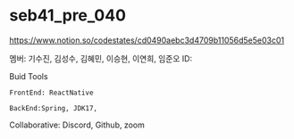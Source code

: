# seb41_pre_040

https://www.notion.so/codestates/cd0490aebc3d4709b11056d5e5e03c01

멤버: 기수진, 김성수, 김혜민, 이승현, 이연희, 임준오
ID: 

Buid Tools
    
    FrontEnd: ReactNative
    
    BackEnd:Spring, JDK17, 


Collaborative: Discord, Github, zoom

